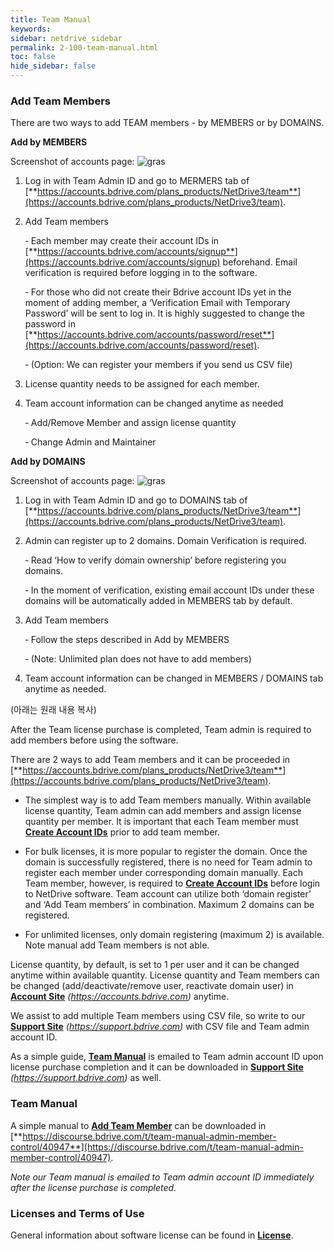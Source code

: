 ```yaml
---
title: Team Manual
keywords:
sidebar: netdrive_sidebar
permalink: 2-100-team-manual.html
toc: false
hide_sidebar: false
---
```


### **Add Team Members**

There are two ways to add TEAM members - by MEMBERS or by DOMAINS. 

**Add by MEMBERS**

<p>Screenshot of accounts page: <img src="img/by_members.jpg" alt="gras" /></p>

1. Log in with Team Admin ID and go to MERMERS tab of [**https://accounts.bdrive.com/plans_products/NetDrive3/team**](https://accounts.bdrive.com/plans_products/NetDrive3/team).

2. Add Team members 

   ‐	Each member may create their account IDs in [**https://accounts.bdrive.com/accounts/signup**](https://accounts.bdrive.com/accounts/signup) beforehand.  Email verification is required before logging in to the software.

   ‐	For those who did not create their Bdrive account IDs yet in the moment of adding member, a ‘Verification Email with Temporary Password’ will be sent to log in.  It is highly suggested to change the password in [**https://accounts.bdrive.com/accounts/password/reset**](https://accounts.bdrive.com/accounts/password/reset).

   ‐	(Option: We can register your members if you send us CSV file)

3. License quantity needs to be assigned for each member.

4. Team account information can be changed anytime as needed 

   ‐	Add/Remove Member and assign license quantity

   ‐	Change Admin and Maintainer


**Add by DOMAINS**

<p>Screenshot of accounts page: <img src="img/by_domains.jpg" alt="gras" /></p>

1. Log in with Team Admin ID and go to DOMAINS tab of [**https://accounts.bdrive.com/plans_products/NetDrive3/team**](https://accounts.bdrive.com/plans_products/NetDrive3/team).

2. Admin can register up to 2 domains.  Domain Verification is required.

   ‐	Read ‘How to verify domain ownership’ before registering you domains.

   ‐	In the moment of verification, existing email account IDs under these domains will be automatically added in MEMBERS tab by default.

3. Add Team members

   ‐	Follow the steps described in Add by MEMBERS

   ‐	(Note: Unlimited plan does not have to add members)

4. Team account information can be changed in MEMBERS / DOMAINS tab anytime as needed.



(아래는 원래 내용 복사)

After the Team license purchase is completed, Team admin is required to add members before using the software.

There are 2 ways to add Team members and it can be proceeded in [**https://accounts.bdrive.com/plans_products/NetDrive3/team**](https://accounts.bdrive.com/plans_products/NetDrive3/team).

- The simplest way is to add Team members manually. Within available license quantity, Team admin can add members and assign license quantity per member. It is important that each Team member must [**Create Account IDs**](#wiki-toc-create-account-id) prior to add team member.

- For bulk licenses, it is more popular to register the domain. Once the domain is successfully registered, there is no need for Team admin to register each member under corresponding domain manually. Each Team member, however, is required to [**Create Account IDs**](#wiki-toc-create-account-id) before login to NetDrive software. Team account can utilize both ‘domain register’ and ‘Add Team members’ in combination. Maximum 2 domains can be registered.

- For unlimited licenses, only domain registering (maximum 2) is available. Note manual add Team members is not able.

License quantity, by default, is set to 1 per user and it can be changed anytime within available quantity. License quantity and Team members can be changed (add/deactivate/remove user, reactivate domain user) in [**Account Site**](#wiki-toc-account-site) _(https://accounts.bdrive.com)_ anytime.

We assist to add multiple Team members using CSV file, so write to our [**Support Site**](#wiki-toc-support-site) _(https://support.bdrive.com)_ with CSV file and Team admin account ID.

As a simple guide, [**Team Manual**](#wiki-toc-team-manual) is emailed to Team admin account ID upon license purchase completion and it can be downloaded in [**Support Site**](#wiki-toc-support-site) _(https://support.bdrive.com)_ as well.



### **Team Manual**

A simple manual to [**Add Team Member**](#wiki-toc-add-team-member) can be downloaded in [**https://discourse.bdrive.com/t/team-manual-admin-member-control/40947**](https://discourse.bdrive.com/t/team-manual-admin-member-control/40947).

_Note our Team manual is emailed to Team admin account ID immediately after the license purchase is completed._



### **Licenses and Terms of Use**

General information about software license can be found in [**License**](#wiki-toc-license).
